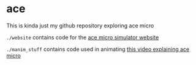 # ace

This is kinda just my github repository exploring ace micro

`./website` contains code for the [ace micro simulator website](https://hemisemidemipresent.github.io/ace/)

`./manim_stuff` contains code used in animating [this video explaining ace micro](https://youtu.be/ErPHx-S1K9w?si=MHN_YeIzUvniyt-V)